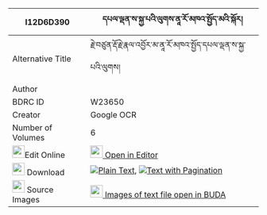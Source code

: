 |I12D6D390|དཔལ་ལྡན་ས་སྐྱ་པའི་ལུགས་ནཱ་རོ་མཁའ་སྤྱོད་མའི་སྐོར། 
| --- | --- 
|Alternative Title |རྗེ་བཙུན་རྡོ་རྗེ་རྣལ་འབྱོར་མ་ནཱ་རོ་མཁའ་སྤྱོད་དཔལ་ལྡན་ས་སྐྱ་པའི་ལུགས།
|Author | 
|BDRC ID | W23650
|Creator | Google OCR
|Number of Volumes| 6
|<img width="25" src="https://img.icons8.com/color/25/000000/edit-property.png">Edit Online| [<img width="25" src="https://avatars.githubusercontent.com/u/45091458?s=200&v=4"> Open in Editor](http://editor.openpecha.org/I12D6D390)
|<img width="25" src="https://img.icons8.com/fluent/48/000000/download-2.png"/>  Download | [![](https://img.icons8.com/color/20/000000/txt.png)Plain Text](https://github.com/Openpecha/I12D6D390/releases/download/v1/palden_sakyapa_i_luk_na_ro_kha_plain_I12D6D390.zip), [![](https://img.icons8.com/color/20/000000/txt.png)Text with Pagination](https://github.com/Openpecha/I12D6D390/releases/download/v1/palden_sakyapa_i_luk_na_ro_kha_pages_I12D6D390.zip)
|<img width="25" src="https://img.icons8.com/plasticine/100/000000/pictures-folder.png"/>  Source Images | [<img width="25" src="https://library.bdrc.io/icons/BUDA-small.svg"> Images of text file open in BUDA](https://library.bdrc.io/show/bdr:W23650)